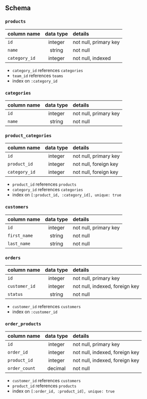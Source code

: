 ## Schema

### `products`
| column name       | data type | details                            |
|:------------------|:---------:|:-----------------------------------|
| `id`              | integer   | not null, primary key              |
| `name`            | string    | not null                           |
| `category_id`     | integer   | not null, indexed                  |

+ `category_id` references `categories`  
+ `team_id` references `teams`
+ index on `:category_id`

### `categories`
| column name       | data type | details                            |
|:------------------|:---------:|:-----------------------------------|
| `id`              | integer   | not null, primary key              |
| `name`            | string    | not null                           |

### `product_categories`
| column name       | data type | details                            |
|:------------------|:---------:|:-----------------------------------|
| `id`              | integer   | not null, primary key              |
| `product_id`      | integer   | not null, foreign key              |
| `category_id`     | integer   | not null, foreign key              |

+ `product_id` references `products`
+ `category_id` references `categories`
+ index on `[:product_id, :category_id], unique: true`

### `customers`
| column name       | data type | details                            |
|:------------------|:---------:|:-----------------------------------|
| `id`              | integer   | not null, primary key              |  
| `first_name`      | string    | not null                           |
| `last_name`       | string    | not null                           |

### `orders`
| column name       | data type | details                            |
|:------------------|:---------:|:-----------------------------------|
| `id`              | integer   | not null, primary key              |
| `customer_id`     | integer   | not null, indexed, foreign key     |
| `status`          | string    | not null                           |

+ `customer_id` references `customers`
+ index on `:customer_id`

### `order_products`
| column name       | data type | details                            |
|:------------------|:---------:|:-----------------------------------|
| `id`              | integer   | not null, primary key              |
| `order_id`        | integer   | not null, indexed, foreign key     |
| `product_id`      | integer   | not null, indexed, foreign key     |
| `order_count`     | decimal   | not null                           |

+ `customer_id` references `customers`
+ `product_id` references `products`
+ index on `[:order_id, :product_id], unique: true`